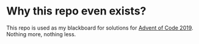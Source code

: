 # Why this repo even exists?

This repo is used as my blackboard for solutions for [Advent of Code 2019](https://adventofcode.com/2019). Nothing more, nothing less. 